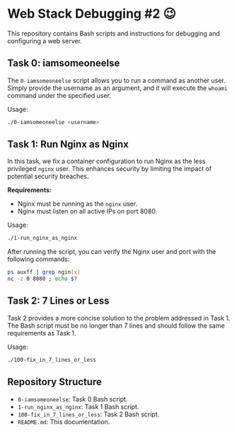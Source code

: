 # Web Stack Debugging #2 :wink:

This repository contains Bash scripts and instructions for debugging and configuring a web server.

## Task 0: iamsomeoneelse

The `0-iamsomeoneelse` script allows you to run a command as another user. Simply provide the username as an argument, and it will execute the `whoami` command under the specified user.

Usage:
```bash
./0-iamsomeoneelse <username>
```

## Task 1: Run Nginx as Nginx

In this task, we fix a container configuration to run Nginx as the less privileged `nginx` user. This enhances security by limiting the impact of potential security breaches.

**Requirements:**
- Nginx must be running as the `nginx` user.
- Nginx must listen on all active IPs on port 8080.

Usage:
```bash
./1-run_nginx_as_nginx
```

After running the script, you can verify the Nginx user and port with the following commands:
```bash
ps auxff | grep ngin[x]
nc -z 0 8080 ; echo $?
```

## Task 2: 7 Lines or Less

Task 2 provides a more concise solution to the problem addressed in Task 1. The Bash script must be no longer than 7 lines and should follow the same requirements as Task 1.

Usage:
```bash
./100-fix_in_7_lines_or_less
```

## Repository Structure

- `0-iamsomeoneelse`: Task 0 Bash script.
- `1-run_nginx_as_nginx`: Task 1 Bash script.
- `100-fix_in_7_lines_or_less`: Task 2 Bash script.
- `README.md`: This documentation.
